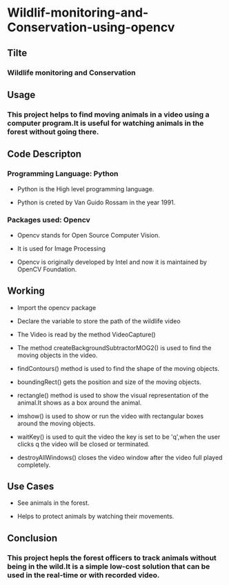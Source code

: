 # Wildlif-monitoring-and-Conservation-using-opencv

## Tilte

### Wildlife monitoring and Conservation

## Usage

### This project helps to find moving animals in a video using a computer program.It is useful for watching animals in the forest without going there.

## Code Descripton

### Programming Language: Python

- Python is the High level programming language.

- Python is creted by Van Guido Rossam in the year 1991.

### Packages used: Opencv

- Opencv stands for Open Source Computer Vision.

- It is used for Image Processing

- Opencv is originally developed by Intel and now it is maintained by OpenCV Foundation.

## Working

- Import the opencv package

- Declare the variable to store the path of the wildlife video

- The Video is read by the method VideoCapture()

- The method createBackgroundSubtractorMOG2() is used to find the moving objects in the video.

- findContours() method is used to find the shape of the moving objects.

- boundingRect() gets the position and size of the moving objects.

- rectangle() method is used to show the visual representation of the animal.It shows as a box around the animal.

- imshow() is used to show or run the video with rectangular boxes around the moving objects.

- waitKey() is used to quit the video the key is set to be 'q',when the user clicks q the video will be closed or terminated.

- destroyAllWindows() closes the video window after the video full played completely.

## Use Cases

- See animals in the forest.

- Helps to protect animals by watching their movements.

## Conclusion

### This project hepls the forest officers to track animals without being in the wild.It is a simple low-cost solution that can be used in the real-time or with recorded video.